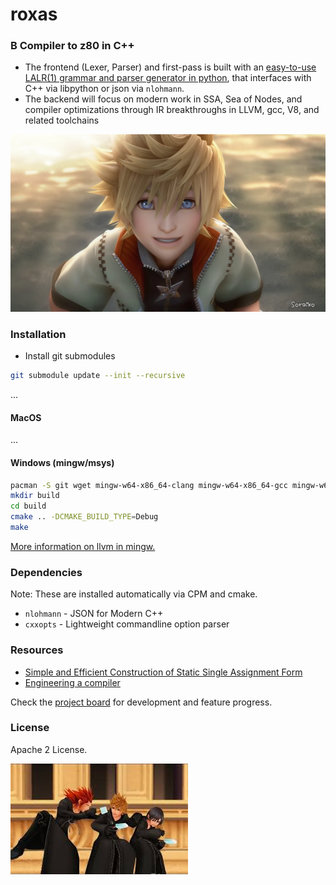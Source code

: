 # roxas

### B Compiler to z80 in C++

* The frontend (Lexer, Parser) and first-pass is built with an [easy-to-use LALR(1) grammar and parser generator in python](https://github.com/jahan-addison/xion/tree/master), that interfaces with C++ via libpython or json via `nlohmann`.
* The backend will focus on modern work in SSA, Sea of Nodes, and compiler optimizations through IR breakthroughs in LLVM, gcc, V8, and related toolchains


<img src="docs/images/roxas-2.png" width="800px" alt="sunil sapkota twitter" > </img>


### Installation

* Install git submodules

```bash
git submodule update --init --recursive
```

...

#### MacOS

...

#### Windows (mingw/msys)

```bash
pacman -S git wget mingw-w64-x86_64-clang mingw-w64-x86_64-gcc mingw-w64-x86_64-ninja mingw-w64-x86_64-cmake make mingw-w64-x86_64-python3 autoconf libtool mingw-w64-x86_64-unicode-character-database
mkdir build
cd build
cmake .. -DCMAKE_BUILD_TYPE=Debug
make

```

[More information on llvm in mingw.](https://github.com/mstorsjo/llvm-mingw)


### Dependencies

Note: These are installed automatically via CPM and cmake.

* `nlohmann` - JSON for Modern C++
* `cxxopts` - Lightweight commandline option parser

### Resources

* [Simple and Efficient Construction of Static Single
Assignment Form](https://c9x.me/compile/bib/braun13cc.pdf)
* [Engineering a compiler](https://shop.elsevier.com/books/engineering-a-compiler/cooper/978-0-12-815412-0)

Check the [project board](https://github.com/users/jahan-addison/projects/3/views/1) for development and feature progress.

### License

Apache 2 License.


![img2](docs/images/roxas-xion-axel.jpg)